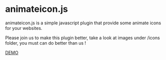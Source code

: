 # animateicon.js

animateicon.js is a simple javascript plugin that provide some animate icons for your websites.

Please join us to make this plugin better, take a look at images under /icons folder, you must can do better than us !

[DEMO](http://liukai.link/animateicon.js/)
